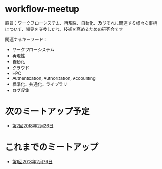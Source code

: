# workflow-meetup

趣旨：ワークフローシステム、再現性、自動化、及びそれに関連する様々な事柄について、知見を交換したり、技術を高めるための研究会です

関連するキーワード：
* ワークフローシステム
* 再現性
* 自動化
* クラウド
* HPC
* Authentication, Authorization, Accounting
* 標準化、共通化、ライブラリ
* ログ収集


# 次のミートアップ予定

* [第2回2018年2月26日](https://github.com/manabuishii/workflow-meetup/wiki/20180329)

# これまでのミートアップ

* [第1回2018年2月26日](https://github.com/manabuishii/workflow-meetup/wiki/20180226)
